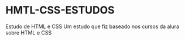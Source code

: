 # HMTL-CSS-ESTUDOS
Estudo de HTML e CSS 
Um estudo que fiz baseado nos cursos da alura sobre HTML e CSS 
